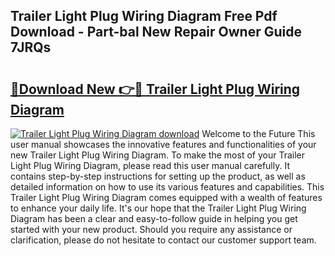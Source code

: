 ## Trailer Light Plug Wiring Diagram Free Pdf Download - Part-bal New Repair Owner Guide 7JRQs

# <h2><a href="http://dfsy0m.blite.top/?on=Trailer+Light+Plug+Wiring+Diagram">🔗Download New 👉🔴 Trailer Light Plug Wiring Diagram</a></h2>

[![Trailer Light Plug Wiring Diagram download](https://i.imgur.com/lujVjoI.png)](http://dfsy0m.blite.top/?on=Trailer+Light+Plug+Wiring+Diagram)
Welcome to the Future This user manual showcases the innovative features and functionalities of your new Trailer Light Plug Wiring Diagram. To make the most of your Trailer Light Plug Wiring Diagram, please read this user manual carefully. It contains step-by-step instructions for setting up the product, as well as detailed information on how to use its various features and capabilities. This Trailer Light Plug Wiring Diagram comes equipped with a wealth of features to enhance your daily life. It's our hope that the Trailer Light Plug Wiring Diagram has been a clear and easy-to-follow guide in helping you get started with your new product. Should you require any assistance or clarification, please do not hesitate to contact our customer support team.
